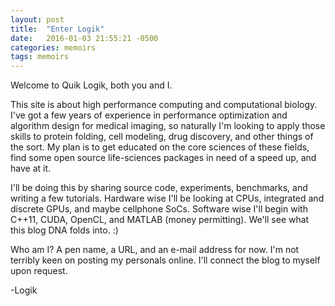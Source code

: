 ```yaml
---
layout: post
title:  "Enter Logik"
date:   2016-01-03 21:55:21 -0500
categories: memoirs
tags: memoirs
---
```


Welcome to Quik Logik, both you and I.

This site is about high performance computing and computational biology. I've got a few years of experience in performance optimization and algorithm design for medical imaging, so naturally I'm looking to apply those skills to protein folding, cell modeling, drug discovery, and other things of the sort.  My plan is to get educated on the core sciences of these fields, find some open source life-sciences packages in need of a speed up, and have at it. 

I'll be doing this by sharing source code, experiments, benchmarks, and writing a few tutorials.  Hardware wise I'll be looking at CPUs, integrated and discrete GPUs, and maybe cellphone SoCs. Software wise I'll begin with C++11, CUDA, OpenCL, and MATLAB (money permitting). We'll see what this blog DNA folds into. :)

Who am I? A pen name, a URL, and an e-mail address for now. I'm not terribly keen on posting my personals online. I'll connect the blog to myself upon request.

-Logik
